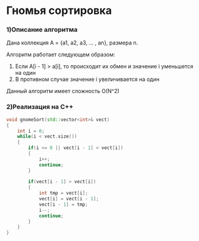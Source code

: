 # Гномья сортировка

### 1)Описание алгоритма
Дана коллекция A = {a1, a2, a3, ... , an}, размера n.

Алгоритм работает следующем образом:
1. Если A[i - 1] > a[i], то происходит их обмен и значение i уменьшется на один
2. В противном случае значение i увеличивается на один

Данный алгоритм имеет сложность O(N^2)

### 2)Реализация на C++
```c++
void gnomeSort(std::vector<int>& vect)
{
    int i = 0;
    while(i < vect.size())
    {
        if(i <= 0 || vect[i - 1] < vect[i])
        {
            i++;
            continue;
        }
        
        if(vect[i - 1] > vect[i])
        {
            int tmp = vect[i];
            vect[i] = vect[i - 1];
            vect[i - 1] = tmp;
            i--;
            continue;
        }
    }
}
```